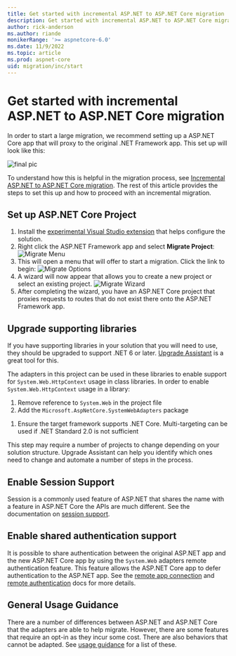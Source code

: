 ```yaml
---
title: Get started with incremental ASP.NET to ASP.NET Core migration
description: Get started with incremental ASP.NET to ASP.NET Core migration
author: rick-anderson
ms.author: riande
monikerRange: '>= aspnetcore-6.0'
ms.date: 11/9/2022
ms.topic: article
ms.prod: aspnet-core
uid: migration/inc/start
---
```


# Get started with incremental ASP.NET to ASP.NET Core migration

In order to start a large migration, we recommend setting up a ASP.NET Core app that will proxy to the original .NET Framework app. This set up will look like this:

![final pic](~/migration/inc/overview/static/final.png)

To understand how this is helpful in the migration process, see [Incremental ASP.NET to ASP.NET Core migration](xref:migration/inc/overview). The rest of this article provides the steps to set this up and how to proceed with an incremental migration.

## Set up ASP.NET Core Project

1. Install the [experimental Visual Studio extension](https://marketplace.visualstudio.com/items?itemName=WebToolsTeam.aspnetprojectmigrations) that helps configure the solution.
2. Right click the ASP.NET Framework app and select **Migrate Project**:
   ![Migrate Menu](~/migration/inc/start/static/migrate_menu.png)
1. This will open a menu that will offer to start a migration. Click the link to begin:
   ![Migrate Options](~/migration/inc/start/static/migrate_options.png)
1. A wizard will now appear that allows you to create a new project or select an existing project.
   ![Migrate Wizard](~/migration/inc/start/static/migrate_wizard.png)
1. After completing the wizard, you have an ASP.NET Core project that proxies requests to routes that do not exist there onto the ASP.NET Framework app.

## Upgrade supporting libraries

If you have supporting libraries in your solution that you will need to use, they should be upgraded to support .NET 6 or later<!--Review -->. [Upgrade Assistant](https://github.com/dotnet/upgrade-assistant) is a great tool for this.

The adapters in this project can be used in these libraries to enable support for `System.Web.HttpContext` usage in class libraries. In order to enable `System.Web.HttpContext` usage in a library:

1. Remove reference to `System.Web` in the project file
1. Add the `Microsoft.AspNetCore.SystemWebAdapters` package
<!--1. Enable multi-targeting and add a .NET 6 target or later, or convert the project to .NET Standard-->
1. Ensure the target framework supports .NET Core. Multi-targeting can be used if .NET Standard 2.0 is not sufficient

This step may require a number of projects to change depending on your solution structure. Upgrade Assistant can help you identify which ones need to change and automate a number of steps in the process.

## Enable Session Support

Session is a commonly used feature of ASP.NET that shares the name with a feature in ASP.NET Core the APIs are much different. See the documentation on [session support](xref:migration/inc/session).

## Enable shared authentication support

It is possible to share authentication between the original ASP.NET app and the new ASP.NET Core app by using the `System.Web` adapters remote authentication feature. This feature allows the ASP.NET Core app to defer authentication to the ASP.NET app. See the [remote app connection](xref:migration/inc/remote-app-setup) and [remote authentication](xref:migration/inc/remote-authentication) docs for more details.

## General Usage Guidance

There are a number of differences between ASP.NET and ASP.NET Core that the adapters are able to help migrate. However, there are some features that require an opt-in as they incur some cost. There are also behaviors that cannot be adapted. See [usage guidance](xref:migration/inc/usage_guidance) for a list of these.

